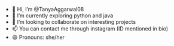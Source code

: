 - 👋 Hi, I’m @TanyaAggarwal08
- 🌱 I’m currently exploring python and java 
- 💞️ I’m looking to collaborate on interesting projects
- 📫 You can contact me through instagram (ID mentioned in bio)
- 😄 Pronouns: she/her

<!---
TanyaAggarwal08/TanyaAggarwal08 is a ✨ special ✨ repository because its `README.md` (this file) appears on your GitHub profile.
You can click the Preview link to take a look at your changes.
--->
